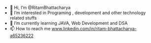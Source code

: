 - 👋 Hi, I’m @RitamBhattacharya
- 👀 I’m interested in Programing , development and other technology related stuffs
- 🌱 I’m currently learning JAVA, Web Development and DSA
- 📫 How to reach me www.linkedin.com/in/ritam-bhattacharya-a65236222

<!---
RitamBhattacharya/RitamBhattacharya is a ✨ special ✨ repository because its `README.md` (this file) appears on your GitHub profile.
You can click the Preview link to take a look at your changes.
--->
